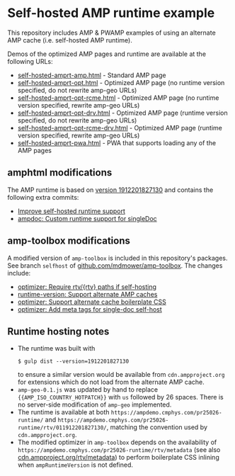 # Self-hosted AMP runtime example

This repository includes AMP &amp; PWAMP examples of using an alternate AMP cache (i.e. self-hosted AMP runtime).

Demos of the optimized AMP pages and runtime are available at the following URLs:

- [self-hosted-amprt-amp.html](https://ampdemo.cmphys.com/pr25026/self-hosted-amprt-amp.html) - Standard AMP page
- [self-hosted-amprt-opt.html](https://ampdemo.cmphys.com/pr25026/self-hosted-amprt-opt.html) - Optimized AMP page (no runtime version specified, do not rewrite amp-geo URLs)
- [self-hosted-amprt-opt-rcme.html](https://ampdemo.cmphys.com/pr25026/self-hosted-amprt-opt-rcme.html) - Optimized AMP page (no runtime version specified, rewrite amp-geo URLs)
- [self-hosted-amprt-opt-drv.html](https://ampdemo.cmphys.com/pr25026/self-hosted-amprt-opt-drv.html) - Optimized AMP page (runtime version specified, do not rewrite amp-geo URLs)
- [self-hosted-amprt-opt-rcme-drv.html](https://ampdemo.cmphys.com/pr25026/self-hosted-amprt-opt-rcme-drv.html) - Optimized AMP page (runtime version specified, rewrite amp-geo URLs)
- [self-hosted-amprt-pwa.html](https://ampdemo.cmphys.com/pr25026/self-hosted-amprt-pwa.html) - PWA that supports loading any of the AMP pages

## amphtml modifications

The AMP runtime is based on [version 1912201827130](https://github.com/mdmower/amphtml/commits/1912201827130-selfhost) and contains the following extra commits:

- [Improve self-hosted runtime support](https://github.com/mdmower/amphtml/commit/6bfa2f5d5aa6317b0b3c36fbd60cc7db1756afb9)
- [ampdoc: Custom runtime support for singleDoc](https://github.com/mdmower/amphtml/commit/44040958692def5217e46b1f55c77626df6a4859)

## amp-toolbox modifications

A modified version of `amp-toolbox` is included in this repository's packages. See branch `selfhost` of [github.com/mdmower/amp-toolbox](https://github.com/mdmower/amp-toolbox/commits/selfhost). The changes include:

- [optimizer: Require rtv/{rtv} paths if self-hosting](https://github.com/mdmower/amp-toolbox/commit/c79ce1b28a28ef3cd2eddee564856b5853dab019)
- [runtime-version: Support alternate AMP caches](https://github.com/mdmower/amp-toolbox/commit/1cc2381dae09c0188d72da40e6bbf0efe9152c2f)
- [optimizer: Support alternate cache boilerplate CSS](https://github.com/mdmower/amp-toolbox/commit/ad5270470bd50104dfb75e571769135375582cf5)
- [optimizer: Add meta tags for single-doc self-host](https://github.com/mdmower/amp-toolbox/commit/3dc2f5a78d34445cf6437e199b3317b20c995437)

## Runtime hosting notes

- The runtime was built with
  ```
  $ gulp dist --version=1912201827130
  ```
  to ensure a similar version would be available from `cdn.ampproject.org` for extensions which do not load from the alternate AMP cache.
- `amp-geo-0.1.js` was updated by hand to replace `{{AMP_ISO_COUNTRY_HOTPATCH}}` with `us` followed by 26 spaces. There is no server-side modification of `amp-geo` implemented.
- The runtime is available at both `https://ampdemo.cmphys.com/pr25026-runtime/` and `https://ampdemo.cmphys.com/pr25026-runtime/rtv/011912201827130/`, matching the convention used by `cdn.ampproject.org`.
- The modified optimizer in `amp-toolbox` depends on the availability of `https://ampdemo.cmphys.com/pr25026-runtime/rtv/metadata` (see also [cdn.ampproject.org/rtv/metadata](https://cdn.ampproject.org/rtv/metadata)) to perform boilerplate CSS inlining when `ampRuntimeVersion` is not defined.